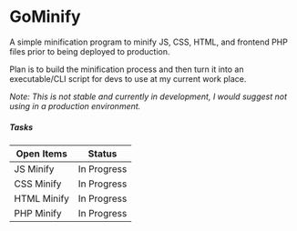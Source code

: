 # GoMinify
A simple minification program to minify JS, CSS, HTML, and frontend PHP files prior to being deployed to production.

Plan is to build the minification process and then turn it into an executable/CLI script for devs to use at my current work place.


*Note: This is not stable and currently in development, I would suggest not using in a production environment.*

##### Tasks

| Open Items  |  Status |
| ------------ | ------------ |
| JS Minify  |  In Progress |
|  CSS Minify |In Progress   |
|  HTML Minify |In Progress   |
|  PHP Minify  | In Progress  |